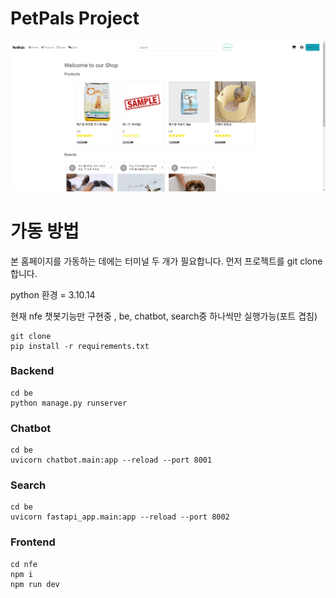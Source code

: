 # PetPals Project

![img](be/static/images/main_homepage.png)

# 가동 방법

본 홈페이지를 가동하는 데에는 터미널 두 개가 필요합니다.
먼저 프로젝트를 git clone 합니다.

python 환경 = 3.10.14


현재 nfe 챗봇기능만 구현중 , be, chatbot, search중 하나씩만 실행가능(포트 겹침)

```
git clone
pip install -r requirements.txt
```

### Backend

```
cd be
python manage.py runserver
```
### Chatbot
```
cd be
uvicorn chatbot.main:app --reload --port 8001
```
### Search
```
cd be
uvicorn fastapi_app.main:app --reload --port 8002
```

### Frontend

```
cd nfe
npm i
npm run dev
